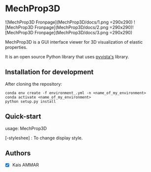 # MechProp3D

![MechProp3D Fronpage](MechProp3D/docs/1.png =290x290)  ![MechProp3D Fronpage](MechProp3D/docs/2.png =290x290)![MechProp3D Fronpage](MechProp3D/docs/3.png =290x290) 


MechProp3D is a GUI interface viewer for 3D visualization of elastic properties.

It is an open source Python library that uses [pyvista's][1] library.

## Installation for development

After cloning the repository:

```
conda env create -f environment_.yml -n <name_of_my_environment>
conda activate <name_of_my_environment>
python setup.py install
```

## Quick-start 

usage: MechProp3D

[-styleshee] : To change display style.

## Authors

* [x] Kais AMMAR


[1]: https://www.pyvista.org/
